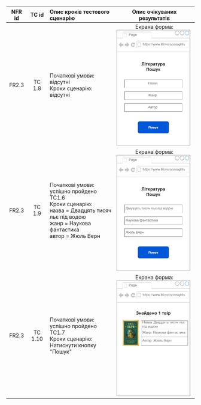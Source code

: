 |NFR id|TC id|Опис кроків тестового сценарію|Опис очікуваних результатів|
|:-----:|:-----:|:-----|:-----:|
|FR2.3|TC 1.8|Початкові умови: відсутні<br> Кроки сценарію: відсутні|Екрана форма:<br>![TC1.6](/2-SoftwareDesign/2.8-TestCases/TC1.6.jpg)|
|FR2.3|TC 1.9|Початкові умови: успішно пройдено TC1.6<br> Кроки сценарію:<br>назва = Двадцять тисяч льє під водою <br> жанр = Наукова фантастика <br> автор = Жюль Верн|Екрана форма:<br>![TC1.7](/2-SoftwareDesign/2.8-TestCases/TC1.7.jpg)|
|FR2.3|TC 1.10|Початкові умови: успішно пройдено TC1.7<br> Кроки сценарію:<br>Натиснути кнопку "Пошук"|Екрана форма:<br>![TC1.8](/2-SoftwareDesign/2.8-TestCases/TC1.8.jpg)|
